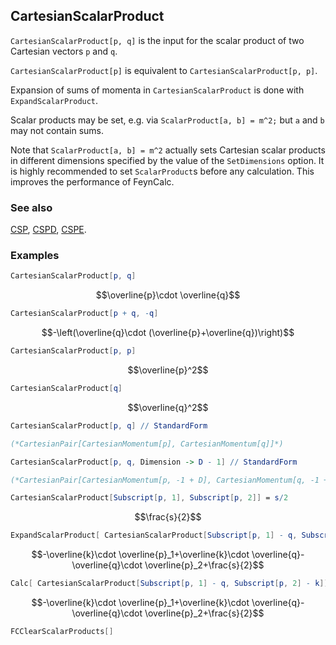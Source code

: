 ## CartesianScalarProduct

`CartesianScalarProduct[p, q]`  is the input for the scalar product of two Cartesian vectors `p` and `q`.

`CartesianScalarProduct[p]` is equivalent to `CartesianScalarProduct[p, p]`.

Expansion of sums of momenta in `CartesianScalarProduct` is done with `ExpandScalarProduct`.

Scalar products may be set, e.g. via `ScalarProduct[a, b] = m^2;` but `a` and `b` may not contain sums.

Note that `ScalarProduct[a, b] = m^2` actually sets Cartesian scalar products in different dimensions specified by the value of the `SetDimensions` option. It is highly recommended to set `ScalarProduct`s before any calculation. This improves the performance of FeynCalc.

### See also

[CSP](CSP), [CSPD](CSPD), [CSPE](CSPE).

### Examples

```mathematica
CartesianScalarProduct[p, q]
```

$$\overline{p}\cdot \overline{q}$$

```mathematica
CartesianScalarProduct[p + q, -q]
```

$$-\left(\overline{q}\cdot (\overline{p}+\overline{q})\right)$$

```mathematica
CartesianScalarProduct[p, p]
```

$$\overline{p}^2$$

```mathematica
CartesianScalarProduct[q]
```

$$\overline{q}^2$$

```mathematica
CartesianScalarProduct[p, q] // StandardForm

(*CartesianPair[CartesianMomentum[p], CartesianMomentum[q]]*)
```

```mathematica
CartesianScalarProduct[p, q, Dimension -> D - 1] // StandardForm

(*CartesianPair[CartesianMomentum[p, -1 + D], CartesianMomentum[q, -1 + D]]*)
```

```mathematica
CartesianScalarProduct[Subscript[p, 1], Subscript[p, 2]] = s/2
```

$$\frac{s}{2}$$

```mathematica
ExpandScalarProduct[ CartesianScalarProduct[Subscript[p, 1] - q, Subscript[p, 2] - k]]
```

$$-\overline{k}\cdot \overline{p}_1+\overline{k}\cdot \overline{q}-\overline{q}\cdot \overline{p}_2+\frac{s}{2}$$

```mathematica
Calc[ CartesianScalarProduct[Subscript[p, 1] - q, Subscript[p, 2] - k]]
```

$$-\overline{k}\cdot \overline{p}_1+\overline{k}\cdot \overline{q}-\overline{q}\cdot \overline{p}_2+\frac{s}{2}$$

```mathematica
FCClearScalarProducts[]
```